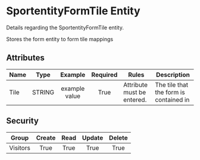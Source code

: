 <!--
@bot-written

WARNING AND NOTICE
Any access, download, storage, and/or use of this source code is subject to the terms and conditions of the
Full Software Licence as accepted by you before being granted access to this source code and other materials,
the terms of which can be accessed on the Codebots website at https://codebots.com/full-software-license. Any
commercial use in contravention of the terms of the Full Software Licence may be pursued by Codebots through
licence termination and further legal action, and be required to indemnify Codebots for any loss or damage,
including interest and costs. You are deemed to have accepted the terms of the Full Software Licence on any
access, download, storage, and/or use of this source code.

BOT WARNING
This file is bot-written.
Any changes out side of "protected regions" will be lost next time the bot makes any changes.
-->

# SportentityFormTile Entity

Details regarding the SportentityFormTile entity.

Stores the form entity to form tile mappings

<!-- % protected region % [Add summary docs here] off begin -->
<!-- % protected region % [Add summary docs here] end -->

## Attributes
| Name | Type | Example | Required | Rules | Description |
| ---- | :----: | :--------: | :-----: | ----- | ----- |
| Tile | STRING | example value | True | Attribute must be entered. | The tile that the form is contained in | 


## Security
| Group  | Create | Read | Update | Delete |
| ---- | :----: | :----:  | :----:  | :----:  |
| Visitors | True | True | True | True |

<!-- % protected region % [Add any additional documentation here] off begin -->
<!-- % protected region % [Add any additional documentation here] end -->

